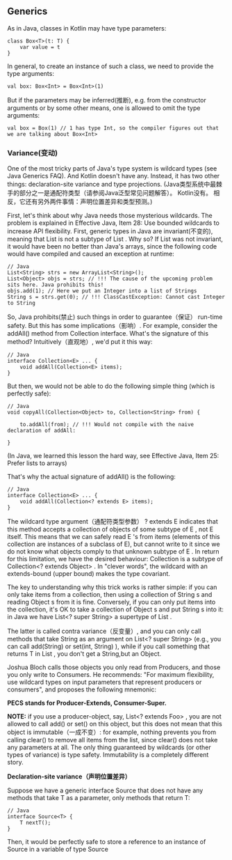 ## Generics

As in Java, classes in Kotlin may have type parameters:

```
class Box<T>(t: T) { 
    var value = t
}
```

In general, to create an instance of such a class, we need to provide the type arguments:

```
val box: Box<Int> = Box<Int>(1)
```

But if the parameters may be inferred(推断), e.g. from the constructor arguments or by some other means, one is allowed to omit the
type arguments:

```
val box = Box(1) // 1 has type Int, so the compiler figures out that we are talking about Box<Int>
```

### Variance(变动)

One of the most tricky parts of Java's type system is wildcard types (see Java Generics FAQ). And Kotlin doesn't have any. 
Instead, it has two other things: declaration-site variance and type projections.
(Java类型系统中最棘手的部分之一是通配符类型（请参阅Java泛型常见问题解答）。 Kotlin没有。 相反，它还有另外两件事情：声明位置差异和类型预测。)

First, let's think about why Java needs those mysterious wildcards. The problem is explained in Effective Java, 
Item 28: Use bounded wildcards to increase API flexibility. First, generic types in Java are invariant(不变的), meaning 
that List<String> is not a subtype of List<Object> . Why so? If List was not invariant, it would have been no better than 
Java's arrays, since the following code would have compiled and caused an exception at runtime:

```
// Java
List<String> strs = new ArrayList<String>();
List<Object> objs = strs; // !!! The cause of the upcoming problem sits here. Java prohibits this! 
objs.add(1); // Here we put an Integer into a list of Strings
String s = strs.get(0); // !!! ClassCastException: Cannot cast Integer to String
```

So, Java prohibits(禁止) such things in order to guarantee（保证） run-time safety. But this has some implications（影响）. For example, consider the addAll() 
method from Collection interface. What's the signature of this method? Intuitively（直观地）, we'd put it this way:

```
// Java
interface Collection<E> ... {
    void addAll(Collection<E> items);
}
```

But then, we would not be able to do the following simple thing (which is perfectly safe):

```
// Java
void copyAll(Collection<Object> to, Collection<String> from) {

    to.addAll(from); // !!! Would not compile with the naive declaration of addAll:
    
}
```

(In Java, we learned this lesson the hard way, see Effective Java, Item 25: Prefer lists to arrays)

That's why the actual signature of addAll() is the following:

```
// Java
interface Collection<E> ... {
    void addAll(Collection<? extends E> items);
}
```

The wildcard type argument（通配符类型参数） ? extends E indicates that this method accepts a collection of objects of some subtype of E , 
not E itself. This means that we can safely read E 's from items (elements of this collection are instances of a subclass of E), 
but cannot write to it since we do not know what objects comply to that unknown subtype of E . In return for this limitation, 
we have the desired behaviour: Collection<String> is a subtype of Collection<? extends Object> . In "clever words", the wildcard 
with an extends-bound (upper bound) makes the type covariant.

The key to understanding why this trick works is rather simple: if you can only take items from a collection, then using a collection 
of String s and reading Object s from it is fine. Conversely, if you can only put items into the collection, it's OK to take a collection 
of Object s and put String s into it: in Java we have List<? super String> a supertype of List<Object> .

The latter is called contra variance（反变量）, and you can only call methods that take String as an argument on List<? super String> 
(e.g., you can call add(String) or set(int, String) ), while if you call something that returns T in List<T> , you don't get a
String,but an Object.

Joshua Bloch calls those objects you only read from Producers, and those you only write to Consumers. He recommends: 
"For maximum flexibility, use wildcard types on input parameters that represent producers or consumers", and proposes the following mnemonic:

**PECS stands for Producer-Extends, Consumer-Super.**

**NOTE:** if you use a producer-object, say, List<? extends Foo> , you are not allowed to call add() or set() on this object, 
but this does not mean that this object is immutable（一成不变）: for example, nothing prevents you from calling clear() to remove all items 
from the list, since clear() does not take any parameters at all. The only thing guaranteed by wildcards (or other types of variance) is type 
safety. Immutability is a completely different story.

**Declaration-site variance（声明位置差异）**

Suppose we have a generic interface Source<T> that does not have any methods that take T as a parameter, only methods that return T:

```
// Java
interface Source<T> { 
    T nextT();
}
```

Then, it would be perfectly safe to store a reference to an instance of Source<String> in a variable of type Source<Object> 
– there are no consumer-methods to call. But Java does not know this, and still prohibits(禁止) it:

```
// Java
void demo(Source<String> strs) {
    Source<Object> objects = strs; // !!! Not allowed in Java 
    // ...
}
```

To fix this, we have to declare objects of type Source<? extends Object> , which is sort of meaningless, because we can call all the same 
methods on such a variable as before, so there's no value added by the more complex type. But the compiler does not know that.

In Kotlin, there is a way to explain this sort of thing to the compiler. This is called declaration-site variance: we can annotate the type 
parameter T of Source to make sure that it is only returned (produced) from members of Source<T> , and never consumed. 
To do this we provide the out modifier:

```
abstract class Source<out T> { 
    abstract fun nextT(): T
}

fun demo(strs: Source<String>) {
    val objects: Source<Any> = strs // This is OK, since T is an out-parameter 
    // ...
}
```

The general rule is: when a type parameter T of a class C is declared out, it may occur only in out-position in the members of C , 
but in return C<Base> can safely be a supertype of C<Derived> .

In "clever words" they say that the class C is covariant in the parameter T , or that T is a covariant type parameter. 
You can think of C as being a producer of T 's, and NOT a consumer of T 's.

The out modifier is called a variance annotation, and since it is provided at the type parameter declaration site, 
we talk about declaration-site variance. This is in contrast with Java's use-site variance where wildcards in the type 
usages make the types covariant.

In addition to out, Kotlin provides a complementary variance annotation: in. It makes a type parameter contravariant: 
it can only be consumed and never produced.A good example of a contravariant(逆变) class is Comparable:

```
abstract class Comparable<in T> { 
    abstract fun compareTo(other: T): Int
}

fun demo(x: Comparable<Number>) {
    x.compareTo(1.0) // 1.0 has type Double, which is a subtype of Number 
    // Thus, we can assign x to a variable of type Comparable<Double>
    val y: Comparable<Double> = x // OK!
}
```

We believe that the words in and out are self-explaining (as they were successfully used in C# for quite some time already), 
thus the mnemonic mentioned above is not really needed, and one can rephrase it for a higher purpose:

The Existential Transformation: Consumer in, Producer out! :-) 

### Type projections(类型投影)

**Use-site variance: Type projections(使用方差，类型预测)**

It is very convenient to declare a type parameter T as out and avoid trouble with subtyping on the use site, 
but some classes can't actually be restricted to only return T 's! A good example of this is Array:

```
class Array<T>(val size: Int) {

    fun get(index: Int): T { /* ... */ }
    
    fun set(index: Int, value: T) { /* ... */ }
}
```

This class cannot be either co- or contravariant in T . And this imposes certain inflexibilities. Consider the following function:

```
fun copy(from: Array<Any>, to: Array<Any>) { 
    assert(from.size == to.size)
    for (i in from.indices){
        to[i] = from[i]
    }
}
```

This function is supposed to copy items from one array to another. Let's try to apply it in practice:

```
val ints: Array<Int> = arrayOf(1, 2, 3)
val any = Array<Any>(3) { "" }
copy(ints, any) // Error: expects (Array<Any>, Array<Any>)
```

Here we run into the same familiar problem: Array<T> is invariant in T , thus neither of Array<Int> and Array<Any> is a 
subtype of the other.Why?Again,because copy might be doing bad things,i.e.it might attempt to write,say,a String to from, 
and if we actually passed an array of Int there, a ClassCastException would have been thrown sometime later.

Then, the only thing we want to ensure is that copy() does not do any bad things. We want to prohibit it from writing to from , and we can:

```
fun copy(from: Array<out Any>, to: Array<Any>) { 
    // ...
}
```

What has happened here is called type projection: we said that from is not simply an array, but a restricted (projected) one: 
we can only call those methods that return the type parameter T , in this case it means that we can only call get() . This is our approach
to use-site variance, and corresponds to Java's Array<? extends Object> , but in a slightly simpler way.

You can project a type with in as well:

```
fun fill(dest: Array<in String>, value: String) { 

    // ...
    
}
```

Array<in String> corresponds to Java's Array<? super String> , i.e. you can pass an array of CharSequence or an array of Object to the 
fill() function.

**Star-projections**

Sometimes you want to say that you know nothing about the type argument, but still want to use it in a safe way. The safe way here is to 
define such a projection of the generic type, that every concrete instantiation of that generic type would be a subtype of that projection.

Kotlin provides so called star-projection syntax for this:

* — For Foo<out T> , where T is a covariant type parameter with the upper bound TUpper , Foo<*> is equivalent to Foo<out
TUpper> . It means that when the T is unknown you can safely read values of TUpper from Foo<*> .

* — For Foo<in T> , where T is a contravariant type parameter, Foo<*> is equivalent to Foo<in Nothing> . It means there is
nothing you can write to Foo<*> in a safe way when T is unknown.

* — For Foo<T> , where T is an invariant type parameter with the upper bound TUpper , Foo<*> is equivalent to Foo<out
TUpper> for reading values and to Foo<in Nothing> for writing values.

If a generic type has several type parameters each of them can be projected independently. For example, if the type is declared
as interface Function<in T, out U> we can imagine the following star-projections:

* — Function<*, String> means Function<in Nothing, String> ; 
* — Function<Int, *> means Function<Int, out Any?> ;
* — Function<*, *> means Function<in Nothing, out Any?> .

**Note:** star-projections are very much like Java's raw types, but safe.

### Generic functions

Not only classes can have type parameters. Functions can, too. Type parameters are placed before the name of the function:

```
fun <T> singletonList(item: T): List<T> { 
    // ...
}

fun <T> T.basicToString() : String { 
    // extension function // ...
}
```

To call a generic function, specify the type arguments at the call site after the name of the function: 

```
val l = singletonList<Int>(1)
```

### Generic constraints(通用约束)

The set of all possible types that can be substituted for a given type parameter may be restricted(限制) by generic constraints.

**Upper bounds(上限)**

The most common type of constraint is an upper bound that corresponds to Java's extends keyword:

```
fun <T : Comparable<T>> sort(list: List<T>) { 
    // ...
}
```

The type specified after a colon is the upper bound: only a subtype of Comparable<T> may be substituted for T . For example

```
// OK. Int is a subtype of Comparable<Int> 
sort(listOf(1, 2, 3)) 

// Error: HashMap<Int, String> is not a subtype of Comparable<HashMap<Int, String>>
sort(listOf(HashMap<Int, String>())) 
```

The default upper bound(if none specified)is Any?.Only one upper bound can be specified inside the angle brackets.If the same type parameter
 needs more than one upper bound, we need a separate where-clause:
 
```
fun <T> cloneWhenGreater(list: List<T>, threshold: T): List<T> 
    where T : Comparable,
          T : Cloneable {
            return list.filter { it > threshold }.map { it.clone() }
          }
```


See [Kotlin Docs](https://kotlinlang.org/docs/reference/ "Kotlin Docs")



